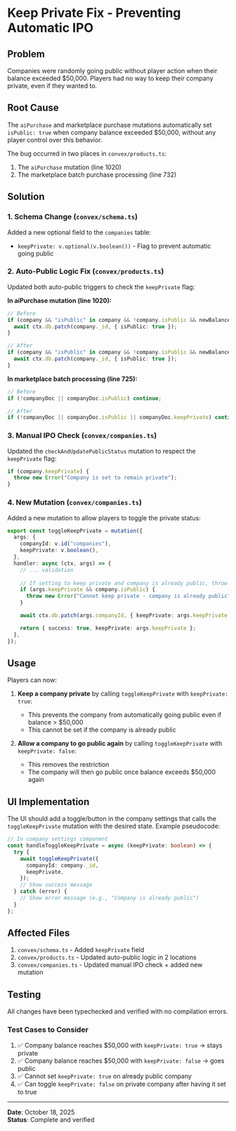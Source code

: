 # Keep Private Fix - Preventing Automatic IPO

## Problem

Companies were randomly going public without player action when their balance exceeded $50,000. Players had no way to keep their company private, even if they wanted to.

## Root Cause

The `aiPurchase` and marketplace purchase mutations automatically set `isPublic: true` when company balance exceeded $50,000, without any player control over this behavior.

The bug occurred in two places in `convex/products.ts`:
1. The `aiPurchase` mutation (line 1020)
2. The marketplace batch purchase processing (line 732)

## Solution

### 1. Schema Change (`convex/schema.ts`)

Added a new optional field to the `companies` table:
- `keepPrivate: v.optional(v.boolean())` - Flag to prevent automatic going public

### 2. Auto-Public Logic Fix (`convex/products.ts`)

Updated both auto-public triggers to check the `keepPrivate` flag:

**In aiPurchase mutation (line 1020):**
```typescript
// Before
if (company && "isPublic" in company && !company.isPublic && newBalance > 50000) {
  await ctx.db.patch(company._id, { isPublic: true });
}

// After
if (company && "isPublic" in company && !company.isPublic && newBalance > 50000 && !(company as any).keepPrivate) {
  await ctx.db.patch(company._id, { isPublic: true });
}
```

**In marketplace batch processing (line 725):**
```typescript
// Before
if (!companyDoc || companyDoc.isPublic) continue;

// After
if (!companyDoc || companyDoc.isPublic || companyDoc.keepPrivate) continue;
```

### 3. Manual IPO Check (`convex/companies.ts`)

Updated the `checkAndUpdatePublicStatus` mutation to respect the `keepPrivate` flag:
```typescript
if (company.keepPrivate) {
  throw new Error("Company is set to remain private");
}
```

### 4. New Mutation (`convex/companies.ts`)

Added a new mutation to allow players to toggle the private status:

```typescript
export const toggleKeepPrivate = mutation({
  args: {
    companyId: v.id("companies"),
    keepPrivate: v.boolean(),
  },
  handler: async (ctx, args) => {
    // ... validation
    
    // If setting to keep private and company is already public, throw error
    if (args.keepPrivate && company.isPublic) {
      throw new Error("Cannot keep private - company is already public");
    }

    await ctx.db.patch(args.companyId, { keepPrivate: args.keepPrivate });

    return { success: true, keepPrivate: args.keepPrivate };
  },
});
```

## Usage

Players can now:

1. **Keep a company private** by calling `toggleKeepPrivate` with `keepPrivate: true`:
   - This prevents the company from automatically going public even if balance > $50,000
   - This cannot be set if the company is already public

2. **Allow a company to go public again** by calling `toggleKeepPrivate` with `keepPrivate: false`:
   - This removes the restriction
   - The company will then go public once balance exceeds $50,000 again

## UI Implementation

The UI should add a toggle/button in the company settings that calls the `toggleKeepPrivate` mutation with the desired state. Example pseudocode:

```typescript
// In company settings component
const handleToggleKeepPrivate = async (keepPrivate: boolean) => {
  try {
    await toggleKeepPrivate({
      companyId: company._id,
      keepPrivate,
    });
    // Show success message
  } catch (error) {
    // Show error message (e.g., "Company is already public")
  }
};
```

## Affected Files

1. `convex/schema.ts` - Added `keepPrivate` field
2. `convex/products.ts` - Updated auto-public logic in 2 locations
3. `convex/companies.ts` - Updated manual IPO check + added new mutation

## Testing

All changes have been typechecked and verified with no compilation errors.

### Test Cases to Consider

1. ✅ Company balance reaches $50,000 with `keepPrivate: true` → stays private
2. ✅ Company balance reaches $50,000 with `keepPrivate: false` → goes public
3. ✅ Cannot set `keepPrivate: true` on already public company
4. ✅ Can toggle `keepPrivate: false` on private company after having it set to true

---

**Date**: October 18, 2025  
**Status**: Complete and verified

